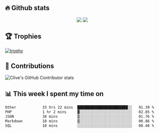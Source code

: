 ## &#128293; Github stats

<!-- GitHub Readme Streak Stats - https://github.com/DenverCoder1/github-readme-streak-stats -->
<p align="center">

<picture>
  <source 
    srcset="https://github-readme-stats.vercel.app/api?username=clivewalkden&count_private=true&show_icons=true&theme=darcula"
    media="(prefers-color-scheme: dark)"
  />
  <source
    srcset="https://github-readme-stats.vercel.app/api?username=clivewalkden&count_private=true&show_icons=true&theme=calm"
    media="(prefers-color-scheme: light), (prefers-color-scheme: no-preference)"
  />
  <img src="https://github-readme-stats.vercel.app/api?username=clivewalkden&count_private=true&show_icons=true&theme=darcula" />
</picture>

<a href="https://git.io/streak-stats" target="_blank">
  <img src="http://github-readme-streak-stats.herokuapp.com?user=clivewalkden&theme=darcula&date_format=j%20M%5B%20Y%5D" />
</a>

</p>

## &#127942; Trophies
[![trophy](https://github-profile-trophy.vercel.app/?username=clivewalkden&theme=onedark)](https://github.com/clivewalkden/github-profile-trophy)

## &#129309; Contributions
![Clive's GitHub Contributor stats](https://github-contributor-stats.vercel.app/api?username=clivewalkden)

## &#128202; This week I spent my time on
<!--START_SECTION:waka-->

```txt
Other            33 hrs 22 mins  ███████████████████████░░   91.39 %
PHP              1 hr 2 mins     ▓░░░░░░░░░░░░░░░░░░░░░░░░   02.85 %
JSON             38 mins         ▒░░░░░░░░░░░░░░░░░░░░░░░░   01.76 %
Markdown         18 mins         ▒░░░░░░░░░░░░░░░░░░░░░░░░   00.86 %
SQL              10 mins         ░░░░░░░░░░░░░░░░░░░░░░░░░   00.48 %
```

<!--END_SECTION:waka-->

